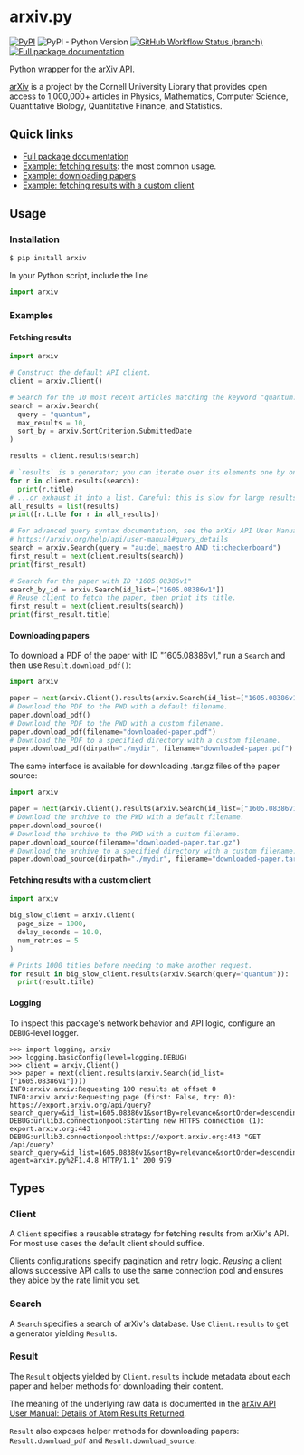 # arxiv.py
[![PyPI](https://img.shields.io/pypi/v/arxiv)](https://pypi.org/project/arxiv/) ![PyPI - Python Version](https://img.shields.io/pypi/pyversions/arxiv) [![GitHub Workflow Status (branch)](https://img.shields.io/github/actions/workflow/status/lukasschwab/arxiv.py/python-package.yml?branch=master)](https://github.com/lukasschwab/arxiv.py/actions?query=branch%3Amaster) [![Full package documentation](https://img.shields.io/badge/docs-hosted-brightgreen)](https://lukasschwab.me/arxiv.py/index.html)

Python wrapper for [the arXiv API](https://arxiv.org/help/api/index).

[arXiv](https://arxiv.org/) is a project by the Cornell University Library that provides open access to 1,000,000+ articles in Physics, Mathematics, Computer Science, Quantitative Biology, Quantitative Finance, and Statistics.

## Quick links

+ [Full package documentation](https://lukasschwab.me/arxiv.py/index.html)
+ [Example: fetching results](#fetching-results): the most common usage.
+ [Example: downloading papers](#downloading-papers)
+ [Example: fetching results with a custom client](#fetching-results-with-a-custom-client)

## Usage

### Installation

```bash
$ pip install arxiv
```

In your Python script, include the line

```python
import arxiv
```

### Examples

#### Fetching results

```python
import arxiv

# Construct the default API client.
client = arxiv.Client()

# Search for the 10 most recent articles matching the keyword "quantum."
search = arxiv.Search(
  query = "quantum",
  max_results = 10,
  sort_by = arxiv.SortCriterion.SubmittedDate
)

results = client.results(search)

# `results` is a generator; you can iterate over its elements one by one...
for r in client.results(search):
  print(r.title)
# ...or exhaust it into a list. Careful: this is slow for large results sets.
all_results = list(results)
print([r.title for r in all_results])

# For advanced query syntax documentation, see the arXiv API User Manual:
# https://arxiv.org/help/api/user-manual#query_details
search = arxiv.Search(query = "au:del_maestro AND ti:checkerboard")
first_result = next(client.results(search))
print(first_result)

# Search for the paper with ID "1605.08386v1"
search_by_id = arxiv.Search(id_list=["1605.08386v1"])
# Reuse client to fetch the paper, then print its title.
first_result = next(client.results(search))
print(first_result.title)
```

#### Downloading papers

To download a PDF of the paper with ID "1605.08386v1," run a `Search` and then use `Result.download_pdf()`:

```python
import arxiv

paper = next(arxiv.Client().results(arxiv.Search(id_list=["1605.08386v1"])))
# Download the PDF to the PWD with a default filename.
paper.download_pdf()
# Download the PDF to the PWD with a custom filename.
paper.download_pdf(filename="downloaded-paper.pdf")
# Download the PDF to a specified directory with a custom filename.
paper.download_pdf(dirpath="./mydir", filename="downloaded-paper.pdf")
```

The same interface is available for downloading .tar.gz files of the paper source:

```python
import arxiv

paper = next(arxiv.Client().results(arxiv.Search(id_list=["1605.08386v1"])))
# Download the archive to the PWD with a default filename.
paper.download_source()
# Download the archive to the PWD with a custom filename.
paper.download_source(filename="downloaded-paper.tar.gz")
# Download the archive to a specified directory with a custom filename.
paper.download_source(dirpath="./mydir", filename="downloaded-paper.tar.gz")
```

#### Fetching results with a custom client

```python
import arxiv

big_slow_client = arxiv.Client(
  page_size = 1000,
  delay_seconds = 10.0,
  num_retries = 5
)

# Prints 1000 titles before needing to make another request.
for result in big_slow_client.results(arxiv.Search(query="quantum")):
  print(result.title)
```

#### Logging

To inspect this package's network behavior and API logic, configure an `DEBUG`-level logger.

```pycon
>>> import logging, arxiv
>>> logging.basicConfig(level=logging.DEBUG)
>>> client = arxiv.Client()
>>> paper = next(client.results(arxiv.Search(id_list=["1605.08386v1"])))
INFO:arxiv.arxiv:Requesting 100 results at offset 0
INFO:arxiv.arxiv:Requesting page (first: False, try: 0): https://export.arxiv.org/api/query?search_query=&id_list=1605.08386v1&sortBy=relevance&sortOrder=descending&start=0&max_results=100
DEBUG:urllib3.connectionpool:Starting new HTTPS connection (1): export.arxiv.org:443
DEBUG:urllib3.connectionpool:https://export.arxiv.org:443 "GET /api/query?search_query=&id_list=1605.08386v1&sortBy=relevance&sortOrder=descending&start=0&max_results=100&user-agent=arxiv.py%2F1.4.8 HTTP/1.1" 200 979
```

## Types 

### Client

A `Client` specifies a reusable strategy for fetching results from arXiv's API. For most use cases the default client should suffice.

Clients configurations specify pagination and retry logic. *Reusing* a client allows successive API calls to use the same connection pool and ensures they abide by the rate limit you set.

### Search

A `Search` specifies a search of arXiv's database. Use `Client.results` to get a generator yielding `Result`s.

### Result

The `Result` objects yielded by `Client.results` include metadata about each paper and helper methods for downloading their content.

The meaning of the underlying raw data is documented in the [arXiv API User Manual: Details of Atom Results Returned](https://arxiv.org/help/api/user-manual#_details_of_atom_results_returned).

`Result` also exposes helper methods for downloading papers: `Result.download_pdf` and `Result.download_source`.
